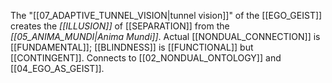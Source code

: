 The "[[07_ADAPTIVE_TUNNEL_VISION|tunnel vision]]" of the [[EGO_GEIST]] creates the _[[ILLUSION]]_ of [[SEPARATION]] from the _[[05_ANIMA_MUNDI|Anima Mundi]]_. Actual [[NONDUAL_CONNECTION]] is [[FUNDAMENTAL]]; [[BLINDNESS]] is [[FUNCTIONAL]] but [[CONTINGENT]]. Connects to [[02_NONDUAL_ONTOLOGY]] and [[04_EGO_AS_GEIST]].
